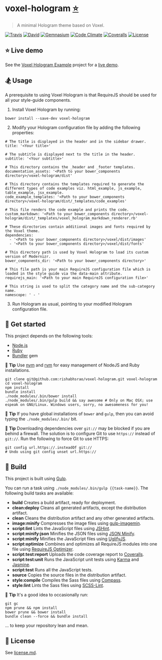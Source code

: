 # voxel-hologram [:star:](http://voxel-hologram-rsr.herokuapp.com/dist)

> A minimal Hologram theme based on Voxel.

[![Travis](https://img.shields.io/travis/rishabhsrao/voxel-hologram.svg?style=flat-square "Build status")](https://travis-ci.org/rishabhsrao/voxel-hologram)
[![David](https://img.shields.io/david/rishabhsrao/voxel-hologram.svg?style=flat-square "Dependency status (Node modules)")](https://david-dm.org/rishabhsrao/voxel-hologram)
[![Gemnasium](https://img.shields.io/gemnasium/rishabhsrao/voxel-hologram.svg?style=flat-square "Dependency status (Ruby gems)")](https://gemnasium.com/rishabhsrao/voxel-hologram)
[![Code Climate](https://img.shields.io/codeclimate/github/rishabhsrao/voxel-hologram.svg?style=flat-square "Code Climate status")](https://codeclimate.com/github/rishabhsrao/voxel-hologram)
[![Coveralls](https://img.shields.io/coveralls/rishabhsrao/voxel-hologram.svg?style=flat-square "Test coverage status")](https://coveralls.io/r/rishabhsrao/voxel-hologram)
[![License](https://img.shields.io/badge/license-MIT-blue.svg?style=flat-square)](license.md)


## :star: Live demo

See the [Voxel Hologram Example](https://github.com/rishabhsrao/voxel-hologram-example) project for a [live demo](http://voxel-hologram-example-rsr.herokuapp.com/dist/docs/index.html).


## :snowboarder: Usage

A prerequisite to using Voxel Hologram is that RequireJS should be used for all your style-guide components.

1. Install Voxel Hologram by running:

  ```
  bower install --save-dev voxel-hologram
  ```

2. Modify your Hologram configuration file by adding the following properties:

```
# The title is displayed in the header and in the sidebar drawer.
title: '<Your title>'

# The subtitle is displayed next to the title in the header.
subtitle: '<Your subtitle>'

# This directory contains the _header and _footer templates.
documentation_assets: '<Path to your bower_components directory>/voxel-hologram/dist'

# This directory contains the templates required to generate the different types of code examples viz. html_example, js_example, table_example, jsx_example.
code_example_templates: '<Path to your bower_components directory>/voxel-hologram/dist/_templates/code_examples'

# This file renders the code example and prints the code.
custom_markdown: '<Path to your bower_components directory>/voxel-hologram/dist/_templates/voxel_hologram_markdown_renderer.rb'

# These directories contain additional images and fonts required by the Voxel theme.
dependencies:
  - '<Path to your bower_components directory>/voxel/dist/images'
  - '<Path to your bower_components directory>/voxel/dist/fonts'

# This directory path is used by Voxel Hologram to load its custom version of Modernizr.
bower_components_dir: '<Path to your bower_components directory>'

# This file path is your main RequireJS configuration file which is loaded in the style guide via the data-main attribute.
requirejs_main: '<Path to your main RequireJS configuration file>'

# This string is used to split the category name and the sub-category name.
namescope: ' - '
```

3. Run Hologram as usual, pointing to your modified Hologram configuration file.


## :rowboat: Get started

This project depends on the following tools:

* [Node.js](http://nodejs.org)
* [Ruby](https://www.ruby-lang.org)
* [Bundler](http://bundler.io) gem

:tophat: **Tip** Use [nvm](https://github.com/creationix/nvm) and [rvm](http://rvm.io) for easy management of NodeJS and Ruby installations.

```
git clone git@github.com:rishabhsrao/voxel-hologram.git voxel-hologram
cd voxel-hologram
npm install
bundle install
./node_modules/.bin/bower install
./node_modules/.bin/gulp build && say awesome # Only on Mac OSX; use espeak on GNU/Linux. Windows users, sorry, no awesomeness for you!
```

:tophat: **Tip** If you have global installations of `bower` and `gulp`, then you can avoid typing the `./node_modules/.bin/` bit.

:tophat: **Tip** Downloading dependencies over `git://` may be blocked if you are behind a firewall. The solution is to configure Git to use `https://` instead of `git://`. Run the following to force Git to use HTTPS:

```
git config url.https://.insteadOf git://
# Undo using git config unset url.https://
```


## :nut_and_bolt: Build

This project is built using [Gulp](http://gulpjs.com).

You can run a task using `./node_modules/.bin/gulp {{task-name}}`. The following build tasks are available:

* **build** Creates a build artifact, ready for deployment.
* **clean:deploy** Cleans all generated artifacts, except the distribution artifact.
* **clean** Cleans the distribution artifact and any other generated artifacts.
* **image:minify** Compresses the image files using [gulp-imagemin](https://www.npmjs.com/package/gulp-imagemin).
* **script:lint** Lints the JavaScript files using [JSHint](https://github.com/jshint/jshint).
* **script:minify:json** Minifies the JSON files using [JSON Minify](https://www.npmjs.org/package/gulp-jsonminify).
* **script:minify** Minifies the JavaScript files using [UglifyJS](http://github.com/mishoo/UglifyJS).
* **script:optimize** Combines and optimizes all RequireJS modules into one file using [RequireJS Optimizer](http://requirejs.org/docs/optimization.html).
* **script:test:report** Uploads the code coverage report to [Coveralls](https://coveralls.io).
* **script:test:unit** Runs the JavaScript unit tests using [Karma](http://karma-runner.github.io) and [Jasmine](http://jasmine.github.io).
* **script:test** Runs all the JavaScript tests.
* **source** Copies the source files in the distribution artifact.
* **style:compile** Compiles the Sass files using [Compass](http://compass-style.org).
* **style:lint** Lints the Sass files using [SCSS-Lint](https://github.com/causes/scss-lint).

:tophat: **Tip** It's a good idea to occasionally run:

```
git gc
npm prune && npm install
bower prune && bower install
bundle clean --force && bundle install
```

... to keep your repository lean and mean.


## :scroll: License

See [license.md](license.md).
